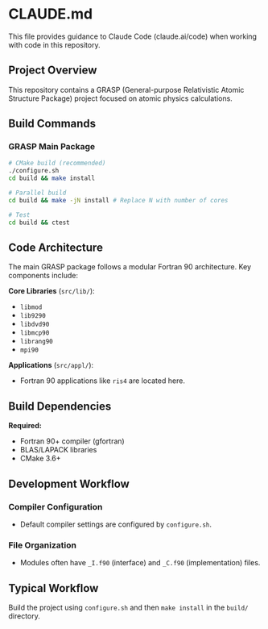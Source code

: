 # CLAUDE.md

This file provides guidance to Claude Code (claude.ai/code) when working with code in this repository.

## Project Overview

This repository contains a GRASP (General-purpose Relativistic Atomic Structure Package) project focused on atomic physics calculations.

## Build Commands

### GRASP Main Package
```bash
# CMake build (recommended)
./configure.sh
cd build && make install

# Parallel build
cd build && make -jN install # Replace N with number of cores

# Test
cd build && ctest
```

## Code Architecture

The main GRASP package follows a modular Fortran 90 architecture. Key components include:

**Core Libraries** (`src/lib/`):
- `libmod`
- `lib9290`
- `libdvd90`
- `libmcp90`
- `librang90`
- `mpi90`

**Applications** (`src/appl/`):
- Fortran 90 applications like `ris4` are located here.

## Build Dependencies

**Required:**
- Fortran 90+ compiler (gfortran)
- BLAS/LAPACK libraries
- CMake 3.6+

## Development Workflow

### Compiler Configuration
- Default compiler settings are configured by `configure.sh`.

### File Organization
- Modules often have `_I.f90` (interface) and `_C.f90` (implementation) files.

## Typical Workflow

Build the project using `configure.sh` and then `make install` in the `build/` directory.
